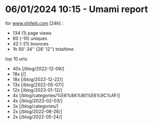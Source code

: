 # 06/01/2024 10:15 - Umami report
for www.shifeiti.com [24h] :

 - 134 (1) page views
 - 60 (-10) uniques
 - 42 (-21) bounces
 - 1h 50' 34'' (26' 12'') totaltime


top 10 urls:
 - 40x [/blog/2022-12-09/]
 - 18x [/]
 - 18x [/blog/2022-12-22/]
 - 13x [/blog/2022-05-07/]
 - 12x [/blog/2023-01-12/]
 - 4x [/blog/categories/%E6%8A%80%E6%9C%AF/]
 - 4x [/blog/2023-02-03/]
 - 3x [/blog/categories/]
 - 2x [/blog/2022-08-26/]
 - 2x [/blog/2022-05-24/]


